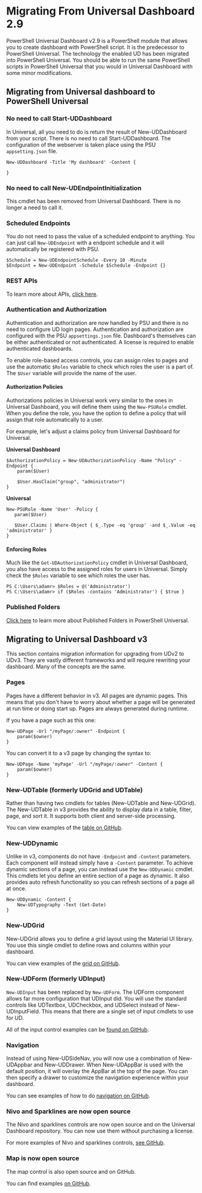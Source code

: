 # Migrating From Universal Dashboard 2.9

PowerShell Universal Dashboard v2.9 is a PowerShell module that allows you to create dashboard with PowerShell script. It is the predecessor to PowerShell Universal. The technology the enabled UD has been migrated into PowerShell Universal. You should be able to run the same PowerShell scripts in PowerShell Universal that you would in Universal Dashboard with some minor modifications.

## Migrating from Universal dashboard to PowerShell Universal

### No need to call Start-UDDashboard

In Universal, all you need to do is return the result of New-UDDashboard from your script. There is no need to call Start-UDDashboard. The configuration of the webserver is taken place using the PSU `appsetting.json` file.

```text
New-UDDashboard -Title 'My dashboard' -Content {

}
```

### No need to call New-UDEndpointInitialization

This cmdlet has been removed from Universal Dashboard. There is no longer a need to call it.

### Scheduled Endpoints

You do not need to pass the value of a scheduled endpoint to anything. You can just call `New-UDEndpoint` with a endpoint schedule and it will automatically be registered with PSU.

```text
$Schedule = New-UDEndpointSchedule -Every 10 -Minute
$Endpoint = New-UDEndpoint -Schedule $Schedule -Endpoint {}
```

### REST APIs

To learn more about APIs, [click here](../../api/about.md).

### Authentication and Authorization

Authentication and authorization are now handled by PSU and there is no need to configure UD login pages. Authentication and authorization are configured with the PSU `appsettings.json` file. Dashboard's themselves can be either authenticated or not authenticated. A license is required to enable authenticated dashboards.

To enable role-based access controls, you can assign roles to pages and use the automatic `$Roles` variable to check which roles the user is a part of. The `$User` variable will provide the name of the user.

#### Authorization Policies

Authorizations policies in Universal work very similar to the ones in Universal Dashboard, you will define them using the `New-PSURole` cmdlet. When you define the role, you have the option to define a policy that will assign that role automatically to a user.

For example, let's adjust a claims policy from Universal Dashboard for Universal.

**Universal Dashboard**

```text
$AuthorizationPolicy = New-UDAuthorizationPolicy -Name "Policy" -Endpoint {
    param($User)

    $User.HasClaim("group", "administrator")
}
```

**Universal**

```text
New-PSURole -Name 'User' -Policy {
   param($User)

   $User.Claims | Where-Object { $_.Type -eq 'group' -and $_.Value -eq 'administrator' }
}
```

#### Enforcing Roles

Much like the `Get-UDAuthorizationPolicy` cmdlet in Universal Dashboard, you also have access to the assigned roles for users in Universal. Simply check the `$Roles` variable to see which roles the user has.

```text
PS C:\Users\adamr> $Roles = @('Administrator')
PS C:\Users\adamr> if ($Roles -contains 'Administrator') { $true }
```

### Published Folders

[Click here](../../platform/published-folders.md) to learn more about Published Folders in PowerShell Universal.

## Migrating to Universal Dashboard v3

This section contains migration information for upgrading from UDv2 to UDv3. They are vastly different frameworks and will require rewriting your dashboard. Many of the concepts are the same.

### Pages

Pages have a different behavior in v3. All pages are dynamic pages. This means that you don't have to worry about whether a page will be generated at run time or doing start up. Pages are always generated during runtime.

If you have a page such as this one:

```text
New-UDPage -Url "/myPage/:owner" -Endpoint {
    param($owner)
}
```

You can convert it to a v3 page by changing the syntax to:

```text
New-UDPage -Name 'myPage' -Url "/myPage/:owner" -Content {
    param($owner)
}
```

### New-UDTable \(formerly UDGrid and UDTable\)

Rather than having two cmdlets for tables \(New-UDTable and New-UDGrid\). The New-UDTable in v3 provides the ability to display data in a table, filter, page, and sort it. It supports both client and server-side processing.

You can view examples of the [table on GitHub](https://github.com/ironmansoftware/universal-dashboard/blob/master/src/v3/example/pages/data-display/table.ps1).

### New-UDDynamic

Unlike in v3, components do not have `-Endpoint` and `-Content` parameters. Each component will instead simply have a `-Content` parameter. To achieve dynamic sections of a page, you can instead use the `New-UDDynamic` cmdlet. This cmdlets let you define an entire section of a page as dynamic. It also provides auto refresh functionality so you can refresh sections of a page all at once.

```text
New-UDDynamic -Content {
    New-UDTypography -Text (Get-Date)
}
```

### New-UDGrid

New-UDGrid allows you to define a grid layout using the Material UI library. You use this single cmdlet to define rows and columns within your dashboard.

You can view examples of the [grid on GitHub](https://github.com/ironmansoftware/universal-dashboard/blob/master/src/v3/example/pages/layout/grid.ps1).

### New-UDForm \(formerly UDInput\)

`New-UDInput` has been replaced by `New-UDForm`. The UDForm component allows far more configuration that UDInput did. You will use the standard controls like UDTextbox, UDCheckbox, and UDSelect instead of New-UDInputField. This means that there are a single set of input cmdlets to use for UD.

All of the input control examples can be [found on GitHub](https://github.com/ironmansoftware/universal-dashboard/tree/master/src/v3/example/pages/inputs).

### Navigation

Instead of using New-UDSideNav, you will now use a combination of New-UDAppbar and New-UDDrawer. When New-UDAppBar is used with the default position, it will overlay the AppBar at the top of the page. You can then specify a drawer to customize the navigation experience within your dashboard.

You can see examples of how to do [navigation on GitHub](https://github.com/ironmansoftware/universal-dashboard/blob/master/src/v3/example/pages/surfaces/appbar.ps1).

### Nivo and Sparklines are now open source

The Nivo and sparklines controls are now open source and on the Universal Dashboard repository. You can now use them without purchasing a license.

For more examples of Nivo and sparklines controls, [see GitHub](https://github.com/ironmansoftware/universal-dashboard/tree/master/src/v3/example/pages/charts).

### Map is now open source

The map control is also open source and on GitHub.

You can find examples [on GitHub](https://github.com/ironmansoftware/universal-dashboard/blob/master/src/v3/example/pages/data-display/map.ps1).

